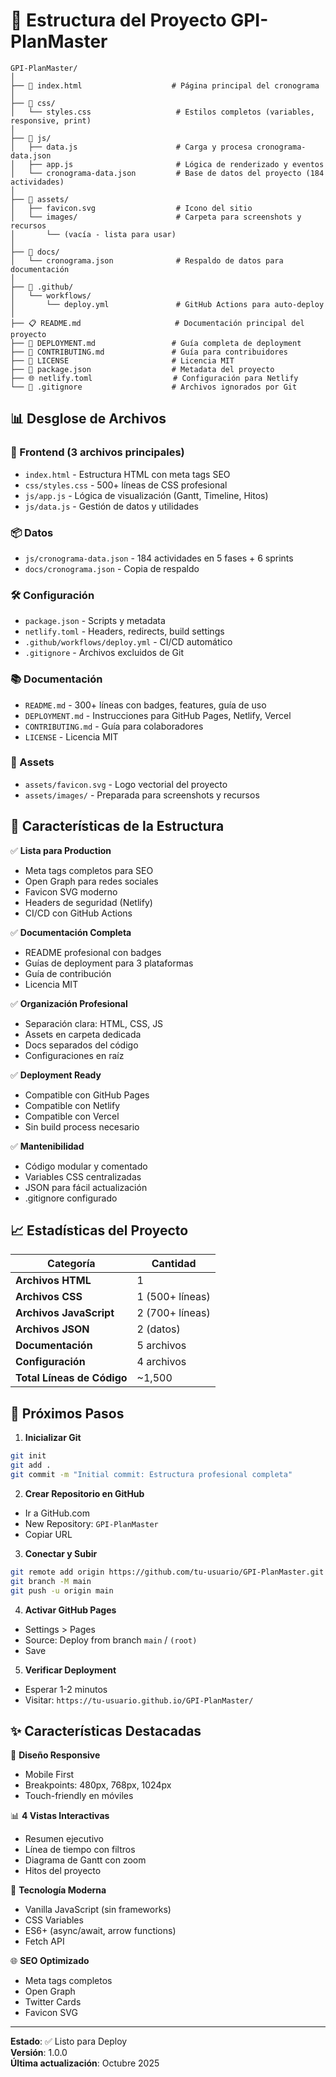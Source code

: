 # 📁 Estructura del Proyecto GPI-PlanMaster

```
GPI-PlanMaster/
│
├── 📄 index.html                    # Página principal del cronograma
│
├── 📂 css/
│   └── styles.css                   # Estilos completos (variables, responsive, print)
│
├── 📂 js/
│   ├── data.js                      # Carga y procesa cronograma-data.json
│   ├── app.js                       # Lógica de renderizado y eventos
│   └── cronograma-data.json         # Base de datos del proyecto (184 actividades)
│
├── 📂 assets/
│   ├── favicon.svg                  # Icono del sitio
│   └── images/                      # Carpeta para screenshots y recursos
│       └── (vacía - lista para usar)
│
├── 📂 docs/
│   └── cronograma.json              # Respaldo de datos para documentación
│
├── 📂 .github/
│   └── workflows/
│       └── deploy.yml               # GitHub Actions para auto-deploy
│
├── 📋 README.md                     # Documentación principal del proyecto
├── 🚀 DEPLOYMENT.md                 # Guía completa de deployment
├── 🤝 CONTRIBUTING.md               # Guía para contribuidores
├── 📜 LICENSE                       # Licencia MIT
├── 🔧 package.json                  # Metadata del proyecto
├── 🌐 netlify.toml                  # Configuración para Netlify
└── 🚫 .gitignore                    # Archivos ignorados por Git

```

## 📊 Desglose de Archivos

### 🎨 Frontend (3 archivos principales)
- `index.html` - Estructura HTML con meta tags SEO
- `css/styles.css` - 500+ líneas de CSS profesional
- `js/app.js` - Lógica de visualización (Gantt, Timeline, Hitos)
- `js/data.js` - Gestión de datos y utilidades

### 📦 Datos
- `js/cronograma-data.json` - 184 actividades en 5 fases + 6 sprints
- `docs/cronograma.json` - Copia de respaldo

### 🛠️ Configuración
- `package.json` - Scripts y metadata
- `netlify.toml` - Headers, redirects, build settings
- `.github/workflows/deploy.yml` - CI/CD automático
- `.gitignore` - Archivos excluidos de Git

### 📚 Documentación
- `README.md` - 300+ líneas con badges, features, guía de uso
- `DEPLOYMENT.md` - Instrucciones para GitHub Pages, Netlify, Vercel
- `CONTRIBUTING.md` - Guía para colaboradores
- `LICENSE` - Licencia MIT

### 🎨 Assets
- `assets/favicon.svg` - Logo vectorial del proyecto
- `assets/images/` - Preparada para screenshots y recursos

## 🎯 Características de la Estructura

✅ **Lista para Production**
- Meta tags completos para SEO
- Open Graph para redes sociales
- Favicon SVG moderno
- Headers de seguridad (Netlify)
- CI/CD con GitHub Actions

✅ **Documentación Completa**
- README profesional con badges
- Guías de deployment para 3 plataformas
- Guía de contribución
- Licencia MIT

✅ **Organización Profesional**
- Separación clara: HTML, CSS, JS
- Assets en carpeta dedicada
- Docs separados del código
- Configuraciones en raíz

✅ **Deployment Ready**
- Compatible con GitHub Pages
- Compatible con Netlify
- Compatible con Vercel
- Sin build process necesario

✅ **Mantenibilidad**
- Código modular y comentado
- Variables CSS centralizadas
- JSON para fácil actualización
- .gitignore configurado

## 📈 Estadísticas del Proyecto

| Categoría | Cantidad |
|-----------|----------|
| **Archivos HTML** | 1 |
| **Archivos CSS** | 1 (500+ líneas) |
| **Archivos JavaScript** | 2 (700+ líneas) |
| **Archivos JSON** | 2 (datos) |
| **Documentación** | 5 archivos |
| **Configuración** | 4 archivos |
| **Total Líneas de Código** | ~1,500 |

## 🚀 Próximos Pasos

1. **Inicializar Git**
```bash
git init
git add .
git commit -m "Initial commit: Estructura profesional completa"
```

2. **Crear Repositorio en GitHub**
- Ir a GitHub.com
- New Repository: `GPI-PlanMaster`
- Copiar URL

3. **Conectar y Subir**
```bash
git remote add origin https://github.com/tu-usuario/GPI-PlanMaster.git
git branch -M main
git push -u origin main
```

4. **Activar GitHub Pages**
- Settings > Pages
- Source: Deploy from branch `main` / `(root)`
- Save

5. **Verificar Deployment**
- Esperar 1-2 minutos
- Visitar: `https://tu-usuario.github.io/GPI-PlanMaster/`

## ✨ Características Destacadas

🎨 **Diseño Responsive**
- Mobile First
- Breakpoints: 480px, 768px, 1024px
- Touch-friendly en móviles

📊 **4 Vistas Interactivas**
- Resumen ejecutivo
- Línea de tiempo con filtros
- Diagrama de Gantt con zoom
- Hitos del proyecto

🔧 **Tecnología Moderna**
- Vanilla JavaScript (sin frameworks)
- CSS Variables
- ES6+ (async/await, arrow functions)
- Fetch API

🌐 **SEO Optimizado**
- Meta tags completos
- Open Graph
- Twitter Cards
- Favicon SVG

---

**Estado**: ✅ Listo para Deploy  
**Versión**: 1.0.0  
**Última actualización**: Octubre 2025
